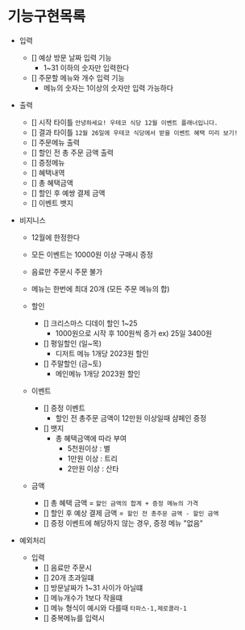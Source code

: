 # 기능구현목록

- 입력
  - [] 예상 방문 날짜 입력 기능
    - 1~31 이하의 숫자만 입력한다
  - [] 주문할 메뉴와 개수 입력 기능
    - 메뉴의 숫자는 1이상의 숫자만 입력 가능하다
- 출력

  - [] 시작 타이틀 `안녕하세요! 우테코 식당 12월 이벤트 플래너입니다.`
  - [] 결과 타이틀 `12월 26일에 우테코 식당에서 받을 이벤트 혜택 미리 보기!`
  - [] 주문메뉴 출력
  - [] 할인 전 총 주문 금액 출력
  - [] 증정메뉴
  - [] 혜택내역
  - [] 총 혜택금액
  - [] 할인 후 예쌍 결제 금액
  - [] 이벤트 뱃지

- 비지니스

  - 12월에 한정한다
  - 모든 이벤트는 10000원 이상 구매시 증정
  - 음료만 주문시 주문 불가
  - 메뉴는 한번에 최대 20개 (모든 주문 메뉴의 합)

  - 할인
    - [] 크리스마스 디데이 할인 1~25
      - 1000원으로 시작 후 100원씩 증가 ex) 25일 3400원
    - [] 평일할인 (일~목)
      - 디저트 메뉴 1개당 2023원 할인
    - [] 주말할인 (금~토)
      - 메인메뉴 1개당 2023원 할인
  - 이벤트

    - [] 증정 이벤트
      - 할인 전 총주문 금액이 12만원 이상일때 샴페인 증정
    - [] 뱃지
      - 총 혜택금액에 따라 부여
        - 5천원이상 : 별
        - 1만원 이상 : 트리
        - 2만원 이상 : 산타

  - 금액
    - [] 총 혜택 금액 = `할인 금액의 합계 + 증정 메뉴의 가격`
    - [] 할인 후 예상 결제 금액 =` 할인 전 총주문 금액 - 할인 금액`
    - [] 증정 이벤트에 해당하지 않는 경우, 증정 메뉴 "없음"

- 예외처리
  - 입력
    - [] 음료만 주문시
    - [] 20개 초과일떄
    - [] 방문날짜가 1~31 사이가 아닐떄
    - [] 메뉴개수가 1보다 작을떄
    - [] 메뉴 형식이 예시와 다를때 `타파스-1,제로콜라-1`
    - [] 중복메뉴를 입력시
